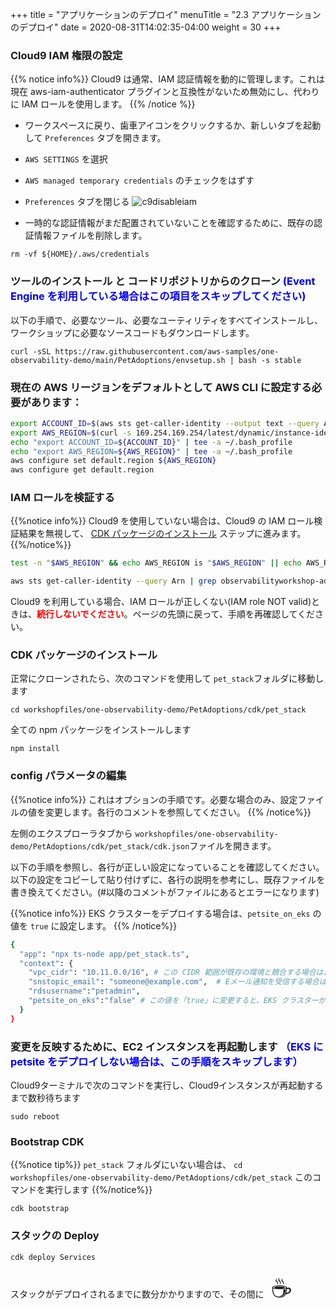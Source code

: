 +++
title = "アプリケーションのデプロイ"
menuTitle = "2.3 アプリケーションのデプロイ"
date = 2020-08-31T14:02:35-04:00
weight = 30
+++

### Cloud9 IAM 権限の設定

{{% notice info%}}
Cloud9 は通常、IAM 認証情報を動的に管理します。これは現在 aws-iam-authenticator プラグインと互換性がないため無効にし、代わりに IAM ロールを使用します。
{{% /notice %}}

- ワークスペースに戻り、歯車アイコンをクリックするか、新しいタブを起動して `Preferences` タブを開きます。

- `AWS SETTINGS` を選択

- `AWS managed temporary credentials` のチェックをはずす

- `Preferences` タブを閉じる
![c9disableiam](/images/c9disableiam.png)

- 一時的な認証情報がまだ配置されていないことを確認するために、既存の認証情報ファイルを削除します。
```
rm -vf ${HOME}/.aws/credentials
```

### ツールのインストール と コードリポジトリからのクローン <span style="color: blue;">(Event Engine を利用している場合はこの項目をスキップしてください)</span>

以下の手順で、必要なツール、必要なユーティリティをすべてインストールし、ワークショップに必要なソースコードもダウンロードします。

```
curl -sSL https://raw.githubusercontent.com/aws-samples/one-observability-demo/main/PetAdoptions/envsetup.sh | bash -s stable
```

### 現在の AWS リージョンをデフォルトとして AWS CLI に設定する必要があります：

```bash
export ACCOUNT_ID=$(aws sts get-caller-identity --output text --query Account)
export AWS_REGION=$(curl -s 169.254.169.254/latest/dynamic/instance-identity/document | jq -r '.region')
echo "export ACCOUNT_ID=${ACCOUNT_ID}" | tee -a ~/.bash_profile
echo "export AWS_REGION=${AWS_REGION}" | tee -a ~/.bash_profile
aws configure set default.region ${AWS_REGION}
aws configure get default.region
```

### IAM ロールを検証する

{{%notice info%}}
Cloud9 を使用していない場合は、Cloud9 の IAM ロール検証結果を無視して、 [CDK パッケージのインストール](#cdk-パッケージのインストール) ステップに進みます。
{{%/notice%}} 

```bash
test -n "$AWS_REGION" && echo AWS_REGION is "$AWS_REGION" || echo AWS_REGION is not set

aws sts get-caller-identity --query Arn | grep observabilityworkshop-admin -q && echo "You're good. IAM role IS valid." || echo "IAM role NOT valid. DO NOT PROCEED."
```

Cloud9 を利用している場合、IAM ロールが正しくない(IAM role NOT valid)ときは、<span style="color: red;">**続行しないでください**</span>。ページの先頭に戻って、手順を再確認してください。

### CDK パッケージのインストール
正常にクローンされたら、次のコマンドを使用して `pet_stack`フォルダに移動します

```
cd workshopfiles/one-observability-demo/PetAdoptions/cdk/pet_stack
```

全ての npm パッケージをインストールします

```
npm install
```

### config パラメータの編集

{{%notice info%}}
これはオプションの手順です。必要な場合のみ、設定ファイルの値を変更します。各行のコメントを参照してください。
{{% /notice%}}

左側のエクスプローラタブから `workshopfiles/one-observability-demo/PetAdoptions/cdk/pet_stack/cdk.json`ファイルを開きます。 

以下の手順を参照し、各行が正しい設定になっていることを確認してください。以下の設定をコピーして貼り付けずに、各行の説明を参考にし、既存ファイルを書き換えてください。(#以降のコメントがファイルにあるとエラーになります)

{{%notice info%}}
EKS クラスターをデプロイする場合は、`petsite_on_eks` の値を `true` に設定します。
{{% /notice%}}

```bash
{
  "app": "npx ts-node app/pet_stack.ts",
  "context": {
    "vpc_cidr": "10.11.0.0/16", # この CIDR 範囲が既存の環境と競合する場合は、この値を変更します。
    "snstopic_email": "someone@example.com",  # Eメール通知を受信する場合は、この値をアクセス可能なEメールアドレスに変更します。1000通Eメールトラフィックが発生しますので、これを受信できるEメールアドレスを設定してください。大量のEメールの受信を避けるために、デフォルト値のままにしておくことも可能です。
    "rdsusername":"petadmin", 
    "petsite_on_eks":"false" # この値を「true」に変更すると、EKS クラスターがプロビジョニングされ、フロントエンドアプリがデプロイされます。EKS を使用しない場合は、false にすると、すべてのサービスを同じ ECS Fargate クラスタに展開します。
  }
}
```

### 変更を反映するために、EC2 インスタンスを再起動します <span style="color: blue;">（EKS に petsite をデプロイしない場合は、この手順をスキップします）</span>

Cloud9ターミナルで次のコマンドを実行し、Cloud9インスタンスが再起動するまで数秒待ちます


```
sudo reboot
```

### Bootstrap CDK 

{{%notice tip%}}
`pet_stack` フォルダにいない場合は、
```cd workshopfiles/one-observability-demo/PetAdoptions/cdk/pet_stack```
このコマンドを実行します
{{%/notice%}}

```
cdk bootstrap
```

### スタックの Deploy

```
cdk deploy Services
```

スタックがデプロイされるまでに数分かかりますので、その間に<span style=font-size:40px> ☕️ </span>

